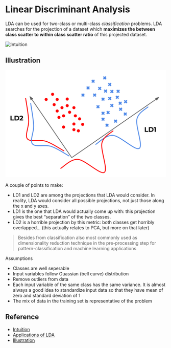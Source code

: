 # Linear Discriminant Analysis

LDA can be used for two-class or multi-class *classification* problems. LDA searches for the projection of a dataset which **maximizes the between class scatter to within class scatter ratio** of this projected dataset.

![Intuition](https://www.python-course.eu/images/Linear_Discriminant_Analysis_concept_illustration.png)

## Illustration

![LD1 vs LD2](https://raw.githubusercontent.com/eigenfoo/eigenfoo.xyz/master/assets/images/lda-pic.png)

A couple of points to make:

- LD1 and LD2 are among the projections that LDA would consider. In reality, LDA would consider all possible projections, not just those along the x and y axes.
- LD1 is the one that LDA would actually come up with: this projection gives the best “separation” of the two classes.
- LD2 is a horrible projection by this metric: both classes get horribly overlapped… (this actually relates to PCA, but more on that later)

>Besides from classification also most commonly used as dimensionality reduction technique in the pre-processing step for pattern-classification and machine learning applications

Assumptions

- Classes are well seperable
- Input variables follow Guassian (bell curve) distribution
- Remove outliers from data
- Each input variable of the same class has the same variance. It is almost always a good idea to standardize input data so that they have mean of zero and standard deviation of 1
- The mix of data in the training set is representative of the problem

## Reference

- [Intuition](https://www.python-course.eu/linear_discriminant_analysis.php)
- [Applications of LDA](https://people.revoledu.com/kardi/tutorial/LDA/Applications.html)
- [Illustration](https://eigenfoo.xyz/lda/)